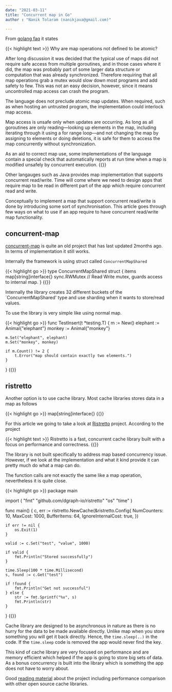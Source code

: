 ```yaml
---
date: "2021-03-11"
title: "Concurrent map in Go"
author : "Nanik Tolaram (nanikjava@gmail.com)" 

---
```



From [golang faq](https://golang.org/doc/faq#atomic_maps) it states

{{< highlight text >}}
Why are map operations not defined to be atomic?

After long discussion it was decided that the typical use of maps did not require safe access from multiple goroutines, and in those cases where it did, the map was probably part of some larger data structure or computation that was already synchronized. Therefore requiring that all map operations grab a mutex would slow down most programs and add safety to few. This was not an easy decision, however, since it means uncontrolled map access can crash the program.

The language does not preclude atomic map updates. When required, such as when hosting an untrusted program, the implementation could interlock map access.

Map access is unsafe only when updates are occurring. As long as all goroutines are only reading—looking up elements in the map, including iterating through it using a for range loop—and not changing the map by assigning to elements or doing deletions, it is safe for them to access the map concurrently without synchronization.

As an aid to correct map use, some implementations of the language contain a special check that automatically reports at run time when a map is modified unsafely by concurrent execution. 
{{</highlight>}}

Other langauges such as Java provides map implementation that supports concurrent read/write. Time will come where we need to design apps that require map to be read in different part of the app which require concurrent read and write.

Conceptually to implement a map that support concurrent read/write is done by introducing some sort of synchronisation. This article goes through few ways on what to use if an app require to have concurrent read/write map functionality.


## concurrent-map

[concurrent-map](httpshttps://github.com/orcaman/concurrent-map) is quite an old project that has last updated 2months ago. In terms of implementation it still works.

Internally the framework is using struct called `ConcurrentMapShared`


{{< highlight go >}}
type ConcurrentMapShared struct {
	items        map[string]interface{}
	sync.RWMutex // Read Write mutex, guards access to internal map.
}
{{</highlight>}}

Internally the library creates 32 different buckets of the `ConcurrentMapShared' type and use sharding when it wants to  store/read values.

To use the library is very simple like using normal map.

{{< highlight go >}}
func TestInsert(t *testing.T) {
	m := New()
	elephant := Animal{"elephant"}
	monkey := Animal{"monkey"}

	m.Set("elephant", elephant)
	m.Set("monkey", monkey)

	if m.Count() != 2 {
		t.Error("map should contain exactly two elements.")
	}
}
{{</highlight>}}

## ristretto

Another option is to use cache library. Most cache libraries stores data in a map as follows

{{< highlight go >}}
map[string]interface{}
{{</highlight>}}

For this article we going to take a look at [Ristretto](https://github.com/dgraph-io/ristretto) project. According to the project

{{< highlight text >}}
Ristretto is a fast, concurrent cache library built with a focus on performance and correctness.
{{</highlight>}}

The library is not built specifically to address map based concurrency issue. However, if we look at the implementation and what it kind provide it can pretty much do what a map can do.

The function calls are not exactly the same like a map operation, nevertheless it is quite close.

{{< highlight go >}}
package main

import (
	"fmt"
	"github.com/dgraph-io/ristretto"
	"os"
	"time"
)

func main() {
	c, err := ristretto.NewCache(&ristretto.Config{
		NumCounters:        10,
		MaxCost:            1000,
		BufferItems:        64,
		IgnoreInternalCost: true,
	})

	if err != nil {
		os.Exit(1)
	}

	valid := c.Set("test", "value", 1000)

	if valid {
		fmt.Println("Stored successfully")
	}

	time.Sleep(100 * time.Millisecond)
	s, found := c.Get("test")

	if !found {
		fmt.Println("Get not successful")
	} else {
		str := fmt.Sprintf("%v", s)
		fmt.Println(str)
	}
}
{{</highlight>}}

Cache library are designed to be asynchronous in nature as there is no hurry for the data to be made available directly. Unlike map when you store something you will get it back directly. Hence, the `time.sleep(..)` in the code. If the `time.sleep` code is removed the app would never find the key.

This kind of cache library are very focused on performance and are memory efficient which helped if the app is going to store big sets of data. As a bonus concurrency is built into the library which is something the app does not have to worry about.

Good [reading material](https://dgraph.io/blog/post/introducing-ristretto-high-perf-go-cache/) about the project including performance comparison with other open source cache libraries.
